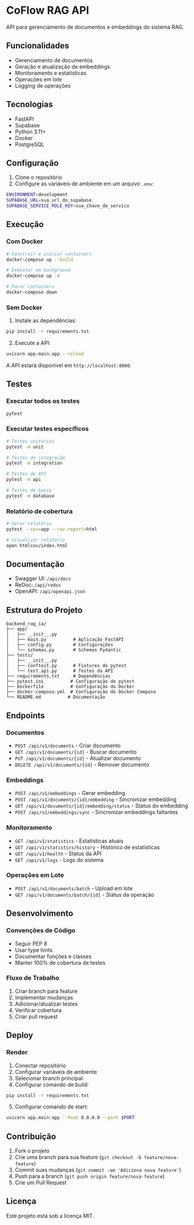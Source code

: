 # CoFlow RAG API

API para gerenciamento de documentos e embeddings do sistema RAG.

## Funcionalidades

- Gerenciamento de documentos
- Geração e atualização de embeddings
- Monitoramento e estatísticas
- Operações em lote
- Logging de operações

## Tecnologias

- FastAPI
- Supabase
- Python 3.11+
- Docker
- PostgreSQL

## Configuração

1. Clone o repositório
2. Configure as variáveis de ambiente em um arquivo `.env`:

```bash
ENVIRONMENT=development
SUPABASE_URL=sua_url_do_supabase
SUPABASE_SERVICE_ROLE_KEY=sua_chave_de_servico
```

## Execução

### Com Docker

```bash
# Construir e iniciar containers
docker-compose up --build

# Executar em background
docker-compose up -d

# Parar containers
docker-compose down
```

### Sem Docker

1. Instale as dependências:

```bash
pip install -r requirements.txt
```

2. Execute a API:

```bash
uvicorn app.main:app --reload
```

A API estará disponível em `http://localhost:8000`.

## Testes

### Executar todos os testes

```bash
pytest
```

### Executar testes específicos

```bash
# Testes unitários
pytest -m unit

# Testes de integração
pytest -m integration

# Testes de API
pytest -m api

# Testes de banco
pytest -m database
```

### Relatório de cobertura

```bash
# Gerar relatório
pytest --cov=app --cov-report=html

# Visualizar relatório
open htmlcov/index.html
```

## Documentação

- Swagger UI: `/api/docs`
- ReDoc: `/api/redoc`
- OpenAPI: `/api/openapi.json`

## Estrutura do Projeto

```
backend_rag_ia/
├── app/
│   ├── __init__.py
│   ├── main.py          # Aplicação FastAPI
│   ├── config.py        # Configurações
│   └── schemas.py       # Schemas Pydantic
├── tests/
│   ├── __init__.py
│   ├── conftest.py      # Fixtures do pytest
│   └── test_api.py      # Testes da API
├── requirements.txt     # Dependências
├── pytest.ini          # Configuração do pytest
├── Dockerfile          # Configuração do Docker
├── docker-compose.yml  # Configuração do Docker Compose
└── README.md          # Documentação
```

## Endpoints

### Documentos

- `POST /api/v1/documents` - Criar documento
- `GET /api/v1/documents/{id}` - Buscar documento
- `PUT /api/v1/documents/{id}` - Atualizar documento
- `DELETE /api/v1/documents/{id}` - Remover documento

### Embeddings

- `POST /api/v1/embeddings` - Gerar embedding
- `POST /api/v1/documents/{id}/embedding` - Sincronizar embedding
- `GET /api/v1/documents/{id}/embedding/status` - Status do embedding
- `POST /api/v1/embeddings/sync` - Sincronizar embeddings faltantes

### Monitoramento

- `GET /api/v1/statistics` - Estatísticas atuais
- `GET /api/v1/statistics/history` - Histórico de estatísticas
- `GET /api/v1/health` - Status da API
- `GET /api/v1/logs` - Logs do sistema

### Operações em Lote

- `POST /api/v1/documents/batch` - Upload em lote
- `GET /api/v1/documents/batch/{id}` - Status da operação

## Desenvolvimento

### Convenções de Código

- Seguir PEP 8
- Usar type hints
- Documentar funções e classes
- Manter 100% de cobertura de testes

### Fluxo de Trabalho

1. Criar branch para feature
2. Implementar mudanças
3. Adicionar/atualizar testes
4. Verificar cobertura
5. Criar pull request

## Deploy

### Render

1. Conectar repositório
2. Configurar variáveis de ambiente
3. Selecionar branch principal
4. Configurar comando de build:

```bash
pip install -r requirements.txt
```

5. Configurar comando de start:

```bash
uvicorn app.main:app --host 0.0.0.0 --port $PORT
```

## Contribuição

1. Fork o projeto
2. Crie uma branch para sua feature (`git checkout -b feature/nova-feature`)
3. Commit suas mudanças (`git commit -am 'Adiciona nova feature'`)
4. Push para a branch (`git push origin feature/nova-feature`)
5. Crie um Pull Request

## Licença

Este projeto está sob a licença MIT.
